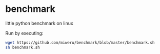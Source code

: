 # benchmark
little python benchmark on linux

Run by executing:

```bash
wget https://github.com/miweru/benchmark/blob/master/benchmark.sh
sh benchmark.sh
```
